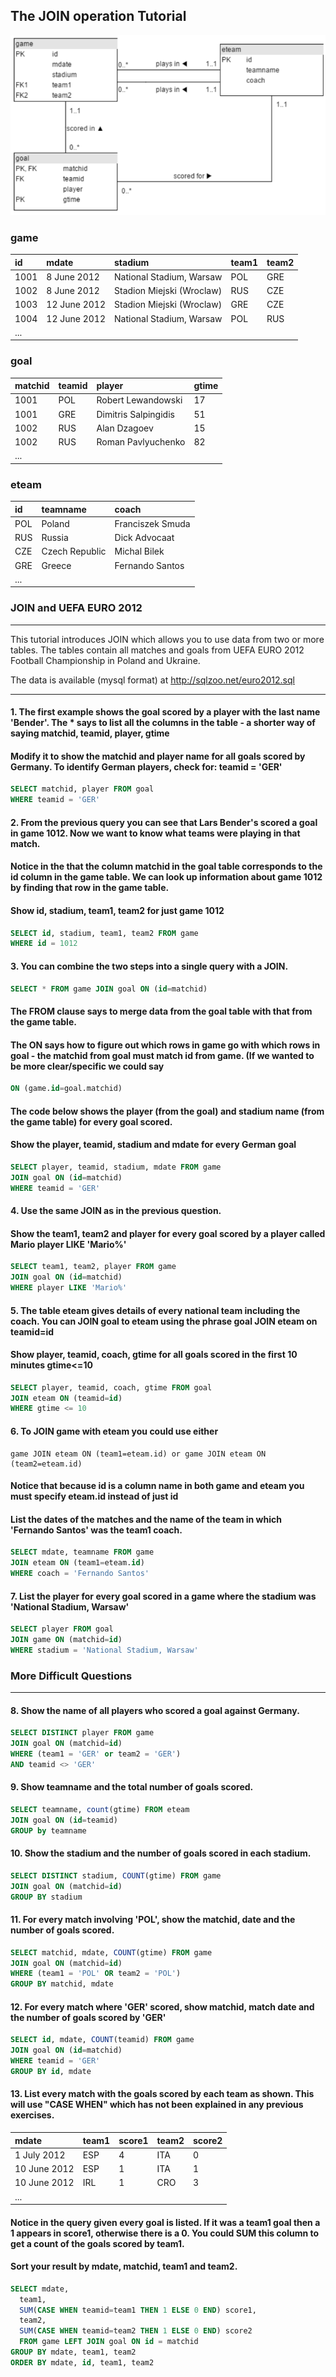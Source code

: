 ## The JOIN operation Tutorial

![UEFA EURO 2012 Football Championship in Poland and Ukraine](https://github.com/ojudz08/sqlzoo-answers/blob/main/img/join_operation.png)


### game
| id | mdate | stadium | team1 | team2 |
| :--- | :--- | :--- | :--- | :--- |
| 1001 | 8 June 2012 | National Stadium, Warsaw | POL | GRE |
| 1002 | 8 June 2012 | Stadion Miejski (Wroclaw) | RUS | CZE |
| 1003 | 12 June 2012 | Stadion Miejski (Wroclaw) | GRE | CZE |
| 1004 | 12 June 2012 | National Stadium, Warsaw | POL | RUS |
| ... |  |  |  |  |


### goal
| matchid | teamid | player | gtime |
| :--- | :--- | :--- | :--- |
| 1001 | POL | Robert Lewandowski | 17 |
| 1001 | GRE | Dimitris Salpingidis | 51 |
| 1002 | RUS | Alan Dzagoev | 15 |
| 1002 | RUS | Roman Pavlyuchenko | 82 |
| ... |  |  |  |


### eteam
| id | teamname | coach |
| :--- | :--- | :--- |
| POL | Poland | Franciszek Smuda |
| RUS | Russia | Dick Advocaat |
| CZE | Czech Republic | Michal Bilek |
| GRE | Greece | Fernando Santos |
| ... |  |  |


### JOIN and UEFA EURO 2012
----
This tutorial introduces JOIN which allows you to use data from two or more tables. The tables contain all matches and goals from UEFA EURO 2012 Football Championship in Poland and Ukraine.

The data is available (mysql format) at http://sqlzoo.net/euro2012.sql

----

#### 1. The first example shows the goal scored by a player with the last name 'Bender'. The * says to list all the columns in the table - a shorter way of saying matchid, teamid, player, gtime
#### Modify it to show the matchid and player name for all goals scored by Germany. To identify German players, check for: teamid = 'GER'
```SQL
SELECT matchid, player FROM goal
WHERE teamid = 'GER'
```


#### 2. From the previous query you can see that Lars Bender's scored a goal in game 1012. Now we want to know what teams were playing in that match.
#### Notice in the that the column matchid in the goal table corresponds to the id column in the game table. We can look up information about game 1012 by finding that row in the game table.
#### Show id, stadium, team1, team2 for just game 1012
```SQL
SELECT id, stadium, team1, team2 FROM game
WHERE id = 1012
```


#### 3. You can combine the two steps into a single query with a JOIN.
```SQL
SELECT * FROM game JOIN goal ON (id=matchid)
```
#### The FROM clause says to merge data from the goal table with that from the game table. 
#### The ON says how to figure out which rows in game go with which rows in goal - the matchid from goal must match id from game. (If we wanted to be more clear/specific we could say
```SQL
ON (game.id=goal.matchid)
```
#### The code below shows the player (from the goal) and stadium name (from the game table) for every goal scored.
#### Show the player, teamid, stadium and mdate for every German goal
```SQL
SELECT player, teamid, stadium, mdate FROM game
JOIN goal ON (id=matchid)
WHERE teamid = 'GER'
```


#### 4. Use the same JOIN as in the previous question.
#### Show the team1, team2 and player for every goal scored by a player called Mario player LIKE 'Mario%'
```SQL
SELECT team1, team2, player FROM game
JOIN goal ON (id=matchid)
WHERE player LIKE 'Mario%'
```


#### 5. The table eteam gives details of every national team including the coach. You can JOIN goal to eteam using the phrase goal JOIN eteam on teamid=id
#### Show player, teamid, coach, gtime for all goals scored in the first 10 minutes gtime<=10
```SQL
SELECT player, teamid, coach, gtime FROM goal
JOIN eteam ON (teamid=id)
WHERE gtime <= 10
```


#### 6. To JOIN game with eteam you could use either
```
game JOIN eteam ON (team1=eteam.id) or game JOIN eteam ON (team2=eteam.id)
```
#### Notice that because id is a column name in both game and eteam you must specify eteam.id instead of just id
#### List the dates of the matches and the name of the team in which 'Fernando Santos' was the team1 coach.
```SQL
SELECT mdate, teamname FROM game
JOIN eteam ON (team1=eteam.id)
WHERE coach = 'Fernando Santos'
```


#### 7. List the player for every goal scored in a game where the stadium was 'National Stadium, Warsaw'
```SQL
SELECT player FROM goal
JOIN game ON (matchid=id)
WHERE stadium = 'National Stadium, Warsaw' 
```

### More Difficult Questions
----
#### 8. Show the name of all players who scored a goal against Germany.
```SQL
SELECT DISTINCT player FROM game
JOIN goal ON (matchid=id)
WHERE (team1 = 'GER' or team2 = 'GER')
AND teamid <> 'GER'
```


#### 9. Show teamname and the total number of goals scored.
```SQL
SELECT teamname, count(gtime) FROM eteam 
JOIN goal ON (id=teamid)
GROUP by teamname
```


#### 10. Show the stadium and the number of goals scored in each stadium.
```SQL
SELECT DISTINCT stadium, COUNT(gtime) FROM game
JOIN goal ON (matchid=id)
GROUP BY stadium
```


#### 11. For every match involving 'POL', show the matchid, date and the number of goals scored.
```SQL
SELECT matchid, mdate, COUNT(gtime) FROM game
JOIN goal ON (matchid=id)
WHERE (team1 = 'POL' OR team2 = 'POL')
GROUP BY matchid, mdate
```


#### 12. For every match where 'GER' scored, show matchid, match date and the number of goals scored by 'GER'
```SQL
SELECT id, mdate, COUNT(teamid) FROM game
JOIN goal ON (id=matchid)
WHERE teamid = 'GER'
GROUP BY id, mdate
```


#### 13. List every match with the goals scored by each team as shown. This will use "CASE WHEN" which has not been explained in any previous exercises.
| mdate | team1 | score1 | team2 | score2 |
| :--- | :--- | :--- | :--- | :--- |
| 1 July 2012 | ESP | 4 | ITA | 0 |
|10 June 2012 | ESP | 1 | ITA | 1 |
| 10 June 2012 | IRL | 1 | CRO | 3 |
| ... |  |  |  |  |

#### Notice in the query given every goal is listed. If it was a team1 goal then a 1 appears in score1, otherwise there is a 0. You could SUM this column to get a count of the goals scored by team1. 
#### Sort your result by mdate, matchid, team1 and team2.

```SQL
SELECT mdate,
  team1,
  SUM(CASE WHEN teamid=team1 THEN 1 ELSE 0 END) score1,
  team2,
  SUM(CASE WHEN teamid=team2 THEN 1 ELSE 0 END) score2
  FROM game LEFT JOIN goal ON id = matchid
GROUP BY mdate, team1, team2
ORDER BY mdate, id, team1, team2
```